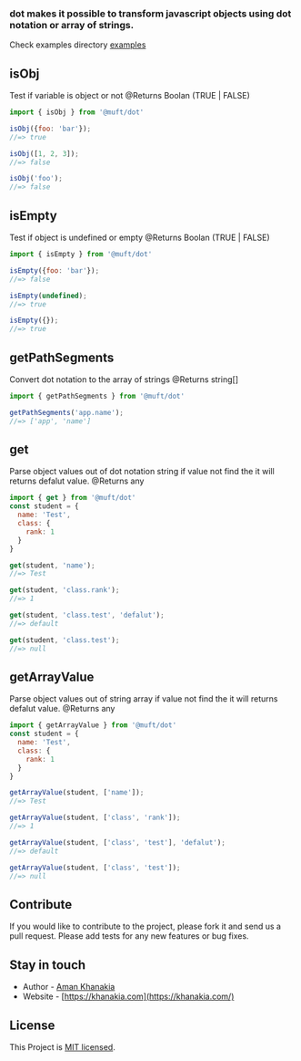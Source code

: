### dot makes it possible to transform javascript objects using dot notation or array of strings.

Check examples directory [examples](https://github.com/muftjs/dot/tree/master/src/examples)

## isObj
Test if variable is object or not
@Returns Boolan (TRUE | FALSE)
```js
import { isObj } from '@muft/dot'

isObj({foo: 'bar'});
//=> true

isObj([1, 2, 3]);
//=> false

isObj('foo');
//=> false
```

## isEmpty
Test if object is undefined or empty
@Returns Boolan (TRUE | FALSE)
```js
import { isEmpty } from '@muft/dot'

isEmpty({foo: 'bar'});
//=> false

isEmpty(undefined);
//=> true

isEmpty({});
//=> true
```

## getPathSegments
Convert dot notation to the array of strings
@Returns string[]
```js
import { getPathSegments } from '@muft/dot'

getPathSegments('app.name');
//=> ['app', 'name']
```

## get
Parse object values out of dot notation string if value not find the it will returns defalut value.
@Returns any
```js
import { get } from '@muft/dot'
const student = {
  name: 'Test',
  class: {
    rank: 1
  }
}

get(student, 'name');
//=> Test

get(student, 'class.rank');
//=> 1

get(student, 'class.test', 'defalut');
//=> default

get(student, 'class.test');
//=> null
```


## getArrayValue
Parse object values out of string array if value not find the it will returns defalut value.
@Returns any
```js
import { getArrayValue } from '@muft/dot'
const student = {
  name: 'Test',
  class: {
    rank: 1
  }
}

getArrayValue(student, ['name']);
//=> Test

getArrayValue(student, ['class', 'rank']);
//=> 1

getArrayValue(student, ['class', 'test'], 'defalut');
//=> default

getArrayValue(student, ['class', 'test']);
//=> null
```


## Contribute

If you would like to contribute to the project, please fork it and send us a pull request.  Please add tests
for any new features or bug fixes.

## Stay in touch

* Author - [Aman Khanakia](https://twitter.com/mrkhanakia)
* Website - [https://khanakia.com](https://khanakia.com/)

## License

This Project is [MIT licensed](LICENSE).
